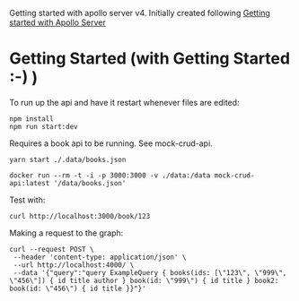 Getting started with apollo server v4.
Initially created following [Getting started with Apollo Server](https://www.apollographql.com/docs/apollo-server/getting-started/)

# Getting Started (with Getting Started :-) )

To run up the api and have it restart whenever files are edited:
```
npm install
npm run start:dev
```



Requires a book api to be running. See mock-crud-api.

```
yarn start ./.data/books.json
```

```
docker run --rm -t -i -p 3000:3000 -v ./data:/data mock-crud-api:latest '/data/books.json'
```

Test with:
```
curl http://localhost:3000/book/123
```



Making a request to the graph:

```
curl --request POST \
 --header 'content-type: application/json' \
 --url http://localhost:4000/ \
 --data '{"query":"query ExampleQuery { books(ids: [\"123\", \"999\", \"456\"]) { id title author } book(id: \"999\") { id title } book2: book(id: \"456\") { id title }}"}'
```
